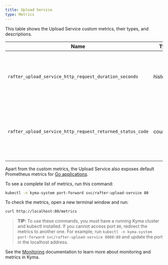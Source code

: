 ```yaml
---
title: Upload Service
type: Metrics
---
```


This table shows the Upload Service custom metrics, their types, and descriptions.

| Name | Type | Description |
|------|-------------|------|
| `rafter_upload_service_http_request_duration_seconds` | histogram | Specifies the number of HTTP requests the service processes in a given time series. |
| `rafter_upload_service_http_request_returned_status_code` | counter | Specifies the number of different HTTP response status codes in a given time series. |

Apart from the custom metrics, the Upload Service also exposes default Prometheus metrics for [Go applications](https://prometheus.io/docs/guides/go-application/).

To see a complete list of metrics, run this command:

```bash
kubectl -n kyma-system port-forward svc/rafter-upload-service 80
```

To check the metrics, open a new terminal window and run:

```bash
curl http://localhost:80/metrics
```

>**TIP:** To use these commands, you must have a running Kyma cluster and kubectl installed. If you cannot access port `80`, redirect the metrics to another one. For example, run `kubectl -n kyma-system port-forward svc/rafter-upload-service 8080:80` and update the port in the localhost address.

See the [Monitoring](https://kyma-project.io/docs/components/monitoring/) documentation to learn more about monitoring and metrics in Kyma.
